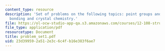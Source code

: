 ```yaml
---
content_type: resource
description: 'Set of problems on the following topics: point groups and symmetry;
  bonding and crystal chemistry.'
file: https://ol-ocw-studio-app-qa.s3.amazonaws.com/courses/12-108-structure-of-earth-materials-fall-2004/23d399592a512e3c6c4fb16e383f6ae7_problem_set1.pdf
file_type: application/pdf
resourcetype: Document
title: problem_set1.pdf
uid: 23d39959-2a51-2e3c-6c4f-b16e383f6ae7
---
```

